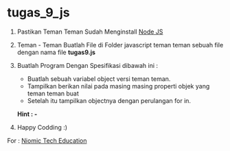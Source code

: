 # tugas_9_js

1. Pastikan Teman Teman Sudah Menginstall [Node JS](https://nodejs.org/ "Node JS")

2. Teman - Teman Buatlah File di Folder javascript teman teman sebuah file dengan nama file **tugas9.js**

3. Buatlah Program Dengan Spesifikasi dibawah ini :

	- Buatlah sebuah variabel object versi teman teman.
	- Tampilkan berikan nilai pada masing masing properti objek yang teman teman buat
	- Setelah itu tampilkan objectnya dengan perulangan for in.

	**Hint : -**

4. Happy Codding :)

For : [Niomic Tech Education](https://niomic.com/)
